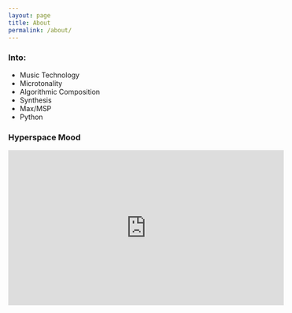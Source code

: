```yaml
---
layout: page
title: About
permalink: /about/
---
```


### Into:
- Music Technology
- Microtonality
- Algorithmic Composition
- Synthesis
- Max/MSP
- Python

### Hyperspace Mood
<iframe width="560" height="315" src="https://www.youtube.com/embed/MmbbpEBGJbs?rel=0" frameborder="0" gesture="media" allow="encrypted-media" allowfullscreen></iframe>
